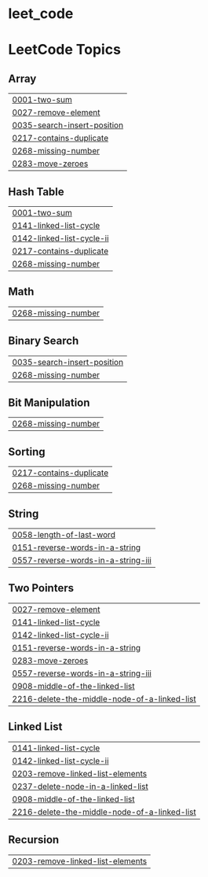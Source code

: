 # leet_code
<!---LeetCode Topics Start-->
# LeetCode Topics
## Array
|  |
| ------- |
| [0001-two-sum](https://github.com/Yaswanthkumarpasupuleti/leet_code/tree/master/0001-two-sum) |
| [0027-remove-element](https://github.com/Yaswanthkumarpasupuleti/leet_code/tree/master/0027-remove-element) |
| [0035-search-insert-position](https://github.com/Yaswanthkumarpasupuleti/leet_code/tree/master/0035-search-insert-position) |
| [0217-contains-duplicate](https://github.com/Yaswanthkumarpasupuleti/leet_code/tree/master/0217-contains-duplicate) |
| [0268-missing-number](https://github.com/Yaswanthkumarpasupuleti/leet_code/tree/master/0268-missing-number) |
| [0283-move-zeroes](https://github.com/Yaswanthkumarpasupuleti/leet_code/tree/master/0283-move-zeroes) |
## Hash Table
|  |
| ------- |
| [0001-two-sum](https://github.com/Yaswanthkumarpasupuleti/leet_code/tree/master/0001-two-sum) |
| [0141-linked-list-cycle](https://github.com/Yaswanthkumarpasupuleti/leet_code/tree/master/0141-linked-list-cycle) |
| [0142-linked-list-cycle-ii](https://github.com/Yaswanthkumarpasupuleti/leet_code/tree/master/0142-linked-list-cycle-ii) |
| [0217-contains-duplicate](https://github.com/Yaswanthkumarpasupuleti/leet_code/tree/master/0217-contains-duplicate) |
| [0268-missing-number](https://github.com/Yaswanthkumarpasupuleti/leet_code/tree/master/0268-missing-number) |
## Math
|  |
| ------- |
| [0268-missing-number](https://github.com/Yaswanthkumarpasupuleti/leet_code/tree/master/0268-missing-number) |
## Binary Search
|  |
| ------- |
| [0035-search-insert-position](https://github.com/Yaswanthkumarpasupuleti/leet_code/tree/master/0035-search-insert-position) |
| [0268-missing-number](https://github.com/Yaswanthkumarpasupuleti/leet_code/tree/master/0268-missing-number) |
## Bit Manipulation
|  |
| ------- |
| [0268-missing-number](https://github.com/Yaswanthkumarpasupuleti/leet_code/tree/master/0268-missing-number) |
## Sorting
|  |
| ------- |
| [0217-contains-duplicate](https://github.com/Yaswanthkumarpasupuleti/leet_code/tree/master/0217-contains-duplicate) |
| [0268-missing-number](https://github.com/Yaswanthkumarpasupuleti/leet_code/tree/master/0268-missing-number) |
## String
|  |
| ------- |
| [0058-length-of-last-word](https://github.com/Yaswanthkumarpasupuleti/leet_code/tree/master/0058-length-of-last-word) |
| [0151-reverse-words-in-a-string](https://github.com/Yaswanthkumarpasupuleti/leet_code/tree/master/0151-reverse-words-in-a-string) |
| [0557-reverse-words-in-a-string-iii](https://github.com/Yaswanthkumarpasupuleti/leet_code/tree/master/0557-reverse-words-in-a-string-iii) |
## Two Pointers
|  |
| ------- |
| [0027-remove-element](https://github.com/Yaswanthkumarpasupuleti/leet_code/tree/master/0027-remove-element) |
| [0141-linked-list-cycle](https://github.com/Yaswanthkumarpasupuleti/leet_code/tree/master/0141-linked-list-cycle) |
| [0142-linked-list-cycle-ii](https://github.com/Yaswanthkumarpasupuleti/leet_code/tree/master/0142-linked-list-cycle-ii) |
| [0151-reverse-words-in-a-string](https://github.com/Yaswanthkumarpasupuleti/leet_code/tree/master/0151-reverse-words-in-a-string) |
| [0283-move-zeroes](https://github.com/Yaswanthkumarpasupuleti/leet_code/tree/master/0283-move-zeroes) |
| [0557-reverse-words-in-a-string-iii](https://github.com/Yaswanthkumarpasupuleti/leet_code/tree/master/0557-reverse-words-in-a-string-iii) |
| [0908-middle-of-the-linked-list](https://github.com/Yaswanthkumarpasupuleti/leet_code/tree/master/0908-middle-of-the-linked-list) |
| [2216-delete-the-middle-node-of-a-linked-list](https://github.com/Yaswanthkumarpasupuleti/leet_code/tree/master/2216-delete-the-middle-node-of-a-linked-list) |
## Linked List
|  |
| ------- |
| [0141-linked-list-cycle](https://github.com/Yaswanthkumarpasupuleti/leet_code/tree/master/0141-linked-list-cycle) |
| [0142-linked-list-cycle-ii](https://github.com/Yaswanthkumarpasupuleti/leet_code/tree/master/0142-linked-list-cycle-ii) |
| [0203-remove-linked-list-elements](https://github.com/Yaswanthkumarpasupuleti/leet_code/tree/master/0203-remove-linked-list-elements) |
| [0237-delete-node-in-a-linked-list](https://github.com/Yaswanthkumarpasupuleti/leet_code/tree/master/0237-delete-node-in-a-linked-list) |
| [0908-middle-of-the-linked-list](https://github.com/Yaswanthkumarpasupuleti/leet_code/tree/master/0908-middle-of-the-linked-list) |
| [2216-delete-the-middle-node-of-a-linked-list](https://github.com/Yaswanthkumarpasupuleti/leet_code/tree/master/2216-delete-the-middle-node-of-a-linked-list) |
## Recursion
|  |
| ------- |
| [0203-remove-linked-list-elements](https://github.com/Yaswanthkumarpasupuleti/leet_code/tree/master/0203-remove-linked-list-elements) |
<!---LeetCode Topics End-->